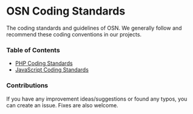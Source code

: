 # OSN Coding Standards

The coding standards and guidelines of OSN. We generally follow and recommend these coding conventions in our projects.

### Table of Contents

- [PHP Coding Standards](php/index.md)
- [JavaScript Coding Standards](javascript/index.md)

### Contributions 

If you have any improvement ideas/suggestions or found any typos, you can create an issue. Fixes are also welcome.
